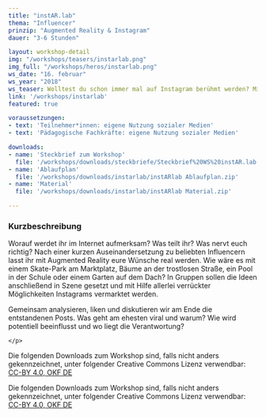 ```yaml
---
title: "instAR.lab"
thema: "Influencer"
prinzip: "Augmented Reality & Instagram"
dauer: "3-6 Stunden"

layout: workshop-detail
img: "/workshops/teasers/instarlab.png"
img_full: "/workshops/heros/instarlab.png"
ws_date: "16. februar"
ws_year: "2018"
ws_teaser: Wolltest du schon immer mal auf Instagram berühmt werden? Mit welchen Tricks Influencer im Internet ihre Meinung verbreiten, wie du diese selbst verwenden kannst und wie dir Augmented Reality dabei helfen kann, lernst du in diesem Workshop.
link: '/workshops/instarlab'
featured: true

voraussetzungen:
- text: 'Teilnehmer*innen: eigene Nutzung sozialer Medien'
- text: 'Pädagogische Fachkräfte: eigene Nutzung sozialer Medien'

downloads:
- name: 'Steckbrief zum Workshop'
  file: '/workshops/downloads/steckbriefe/Steckbrief%20WS%20instAR.lab.pdf'
- name: 'Ablaufplan'
  file: '/workshops/downloads/instarlab/instARlab Ablaufplan.zip'
- name: 'Material'
  file: '/workshops/downloads/instarlab/instARlab Material.zip'

---
```



<h3>Kurzbeschreibung</h3>
<p>
	Worauf werdet ihr im Internet aufmerksam? Was teilt ihr? Was nervt euch richtig? Nach einer kurzen Auseinandersetzung zu beliebten Influencern lasst ihr mit Augmented Reality eure Wünsche real werden. Wie wäre es mit einem Skate-Park am Marktplatz, Bäume an der trostlosen Straße, ein Pool in der Schule oder einem Garten auf dem Dach? In Gruppen sollen die Ideen anschließend in Szene gesetzt und mit Hilfe allerlei verrückter Möglichkeiten Instagrams vermarktet werden.
    </p>
<p>
    Gemeinsam analysieren, liken und diskutieren wir am Ende die entstandenen Posts. Was geht am ehesten viral und warum? Wie wird potentiell beeinflusst und wo liegt die Verantwortung?

    </p>
<p>
	Die folgenden Downloads zum Workshop sind, falls nicht anders gekennzeichnet, unter folgender Creative Commons Lizenz verwendbar: <a class="highlight-grey" href="https://www.creativecommons.org/licenses/by/4.0/legalcode">CC-BY 4.0, OKF DE</a>
</p>
<p>
	Die folgenden Downloads zum Workshop sind, falls nicht anders gekennzeichnet, unter folgender Creative Commons Lizenz verwendbar: <a class="highlight-grey" href="https://www.creativecommons.org/licenses/by/4.0/legalcode">CC-BY 4.0, OKF DE</a>
</p>







